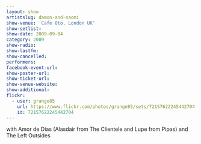 ```yaml
---
layout: show
artistslug: damon-and-naomi
show-venue: 'Cafe Oto, London UK'
show-setlist: 
show-date: 2009-09-04
category: 2009
show-radio: 
show-lastfm: 
show-cancelled: 
performers: 
facebook-event-url: 
show-poster-url: 
show-ticket-url: 
show-venue-website: 
show-additional: 
flickr:
  - user: grange85
    url: https://www.flickr.com/photos/grange85/sets/72157622245442704
    id: 72157622245442704
---
```


with Amor de Dias (Alasdair from The Clientele and Lupe from Pipas) and The Left Outsides